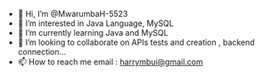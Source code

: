 - 👋 Hi, I’m @MwarumbaH-5523
- 👀 I’m interested in Java Language, MySQL
- 🌱 I’m currently learning Java and MySQL
- 💞️ I’m looking to collaborate on APIs tests and creation , backend connection...
- 📫 How to reach me email : harrymbui@gmail.com

<!---
MwarumbaH-5523/MwarumbaH-5523 is a ✨ special ✨ repository because its `README.md` (this file) appears on your GitHub profile.
You can click the Preview link to take a look at your changes.
--->
